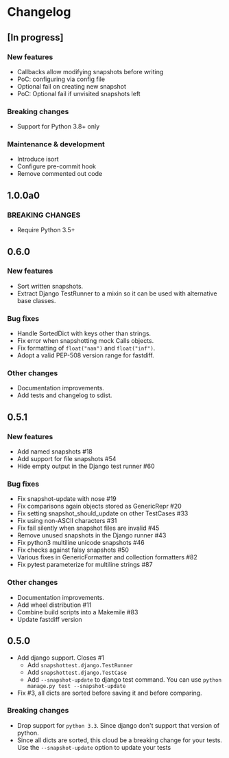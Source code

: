 # Changelog

## [In progress]

### New features
- Callbacks allow modifying snapshots before writing
- PoC: configuring via config file
- Optional fail on creating new snapshot
- PoC: Optional fail if unvisited snapshots left

### Breaking changes
- Support for Python 3.8+ only

### Maintenance & development
- Introduce isort
- Configure pre-commit hook
- Remove commented out code

## 1.0.0a0

### BREAKING CHANGES

- Require Python 3.5+


## 0.6.0

### New features

- Sort written snapshots.
- Extract Django TestRunner to a mixin so it can be used with alternative base
  classes.

### Bug fixes

- Handle SortedDict with keys other than strings.
- Fix error when snapshotting mock Calls objects.
- Fix formatting of `float("nan")` and `float("inf")`.
- Adopt a valid PEP-508 version range for fastdiff.

### Other changes

- Documentation improvements.
- Add tests and changelog to sdist.


## 0.5.1

### New features

- Add named snapshots #18
- Add support for file snapshots #54
- Hide empty output in the Django test runner #60

### Bug fixes

- Fix snapshot-update with nose #19
- Fix comparisons again objects stored as GenericRepr #20
- Fix setting snapshot_should_update on other TestCases #33
- Fix using non-ASCII characters #31
- Fix fail silently when snapshot files are invalid #45
- Remove unused snapshots in the Django runner #43
- Fix python3 multiline unicode snapshots #46
- Fix checks against falsy snapshots #50
- Various fixes in GenericFormatter and collection formatters #82
- Fix pytest parameterize for multiline strings #87

### Other changes

- Documentation improvements.
- Add wheel distribution #11
- Combine build scripts into a Makemile #83
- Update fastdiff version


## 0.5.0

* Add django support. Closes #1
    - Add `snapshottest.django.TestRunner`
    - Add `snapshottest.django.TestCase`
    - Add `--snapshot-update` to django test command. You can use `python manage.py test --snapshot-update`
* Fix #3, all dicts are sorted before saving it and before comparing.

### Breaking changes

* Drop support for `python 3.3`. Since django don't support that version of python.
* Since all dicts are sorted, this cloud be a breaking change for your tests.
    Use the `--snapshot-update` option to update your tests
